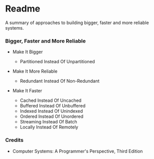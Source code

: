 # Readme
A summary of approaches to building bigger, faster and more reliable systems.

### Bigger, Faster and More Reliable

- Make It Bigger
  - Partitioned Instead Of Unpartitioned

- Make It More Reliable
  - Redundant Instead Of Non-Redundant

- Make It Faster
  - Cached Instead Of Uncached
  - Buffered Instead Of Unbuffered
  - Indexed Instead Of Unindexed
  - Ordered Instead Of Unordered
  - Streaming Instead Of Batch
  - Locally Instead Of Remotely

### Credits
- Computer Systems: A Programmer's Perspective, Third Edition
